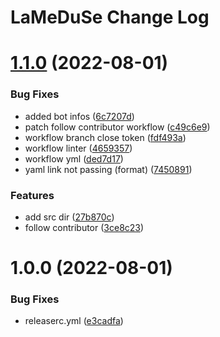 # LaMeDuSe Change Log

# [1.1.0](https://github.com/lameduse/actions/compare/v1.0.0...v1.1.0) (2022-08-01)


### Bug Fixes

* added bot infos ([6c7207d](https://github.com/lameduse/actions/commit/6c7207d3b061ff65eeece717133513cc57e8781a))
* patch follow contributor workflow ([c49c6e9](https://github.com/lameduse/actions/commit/c49c6e907cac27b24d3e913e6687c31ae7479fb0))
* workflow branch close token ([fdf493a](https://github.com/lameduse/actions/commit/fdf493a0bd9c126dba04fd92ad5c57fdb2008d30))
* workflow linter ([4659357](https://github.com/lameduse/actions/commit/4659357bd1b9315c0c4ab284a1f440d397ce6032))
* workflow yml ([ded7d17](https://github.com/lameduse/actions/commit/ded7d17db8164ecbef5b4b36e30f85acd5ba7639))
* yaml link not passing (format) ([7450891](https://github.com/lameduse/actions/commit/74508919f38be378ae04099a9d9eef46cc3c487f))


### Features

* add src dir ([27b870c](https://github.com/lameduse/actions/commit/27b870c677b2502c8ff5417f72442b8ba355c6a2))
* follow contributor ([3ce8c23](https://github.com/lameduse/actions/commit/3ce8c239bae4180d6b95325a94b62580cefc6e20))

# 1.0.0 (2022-08-01)


### Bug Fixes

* releaserc.yml ([e3cadfa](https://github.com/lameduse/actions/commit/e3cadfa07b1ba595401d98c36dbd3e7f678e9b52))
